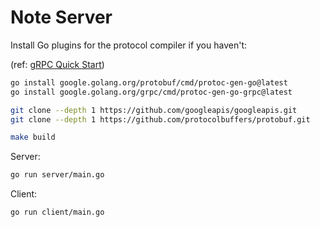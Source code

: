 # Note Server

Install Go plugins for the protocol compiler if you haven't:

(ref: [gRPC Quick Start](https://grpc.io/docs/languages/go/quickstart/))

```bash
go install google.golang.org/protobuf/cmd/protoc-gen-go@latest
go install google.golang.org/grpc/cmd/protoc-gen-go-grpc@latest
```

```bash
git clone --depth 1 https://github.com/googleapis/googleapis.git
git clone --depth 1 https://github.com/protocolbuffers/protobuf.git

make build
```

Server:

```bash
go run server/main.go
```

Client:

```bash
go run client/main.go
```
